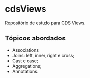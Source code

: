 # cdsViews
Repositório de estudo para CDS Views.

## Tópicos abordados
- Associations
- Joins: left, inner, right e cross;
- Cast e case;
- Aggregations;
- Annotations.

